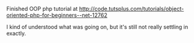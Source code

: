 Finished OOP php tutorial at http://code.tutsplus.com/tutorials/object-oriented-php-for-beginners--net-12762

I kind of understood what was going on, but it's still not really settling in exactly.
